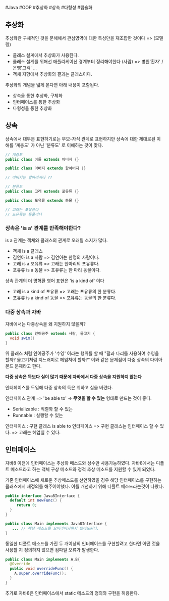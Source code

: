 #Java #OOP #추상화 #상속 #다형성 #캡슐화

## 추상화
추상화란 구체적인 것을 분해해서 관심영역에 대한 특성만을 재조합한 것이다 => (모델링)

- 클래스 설계에서 추상화가 사용된다.
- 클래스 설계를 위해선 애플리케이션 경계부터 정리해야한다
	  (사람) => 병원'환자' / 은행'고객' ...
- 객체 지향에서 추상화의 결과는 클래스이다.

추상화의 개념을 넓게 본다면 아래 내용이 포함된다.
- 상속을 통한 추상화, 구체화
- 인터페이스를 통한 추상화
- 다형성을 통한 추상화

## 상속
상속에서 대부분 표현하기로는 부모-자식 관계로 표현하지만 상속에 대한 제대로된 이해를 '계층도' 가 아닌 '분류도' 로 이해하는 것이 맞다.


``` Java
// 계층도
public class 아들 extends 아버지 {}

public class 아버지 extends 할아버지 {} 

// 아버지는 할아버지다 ??

// 분류도
public class 고래 extends 포유류 {}

public class 포유류 extends 동물 {}

// 고래는 포유류다 
// 포유류는 동물이다

```

### 상속은 'is a' 관계를 만족해야한다?

is a 관계는 객체와 클래스의 관계로 오래될 소지가 많다.
- 객체 is a 클래스
- 김연아 is a 사람 => 김연아는 한명의 사람이다.
- 고래 is a 포유류 => 고래는 한마리의 포유류다.
- 포유류 is a 동물 => 포유류는 한 마리 동물이다.

상속 관계의 더 명혁환 영어 표현은 'is a kind of' 이다
- 고래 is a kind of 포유류 => 고래는 포유류의 한 분류다.
- 포유류 is a kind of 동물 => 포유류는 동물의 한 분류다.

### 다중 상속과 자바
자바에서는 다중상속을 왜 지원하지 않을까?

```Java
public class 인어공주 extends 사람, 물고기 {
  void swim()
}
```

위 클래스 처럼 인어공주가 '수영' 이라는 행위를 할 때 "팔과 다리를 사용하여 수영을 할까? 물고기처럼 지느러미로 헤엄쳐야 할까?" 이와 같은 문제점이 다중 상속의 다이아몬드 문제라고 한다.  

**다중 상속은 득보다 실이 많기 때문에 자바에서 다중 상속을 지원하지 않는다**

인터페이스를 도입해 다중 상속의 득은 취하고 실을 버렸다.

인터페이스 관계 => 'be able to' => **무엇을 할 수 있는** 형태로 만드는 것이 좋다.

- Serializable : 직렬화 할 수 있는
- Runnable : 실행할 수 있는 

인터페이스 : 구현 클래스 is able to 인터페이스
=> 구현 클래스는 인터페이스 할 수 있다.
=> 고래는 헤엄칠 수 있다.


## 인터페이스
자바8 이전에 인터페이스는 추상화 메소드와 상수만 사용가능하였다. 자바8에서는 디폴트 메소드라고 하는 객체 구상 메소드와 정적 추상 메소드를 지원할 수 있게 되었다.

기존 인터페이스에 새로운 추상메소드를 선언하였을 경우 해당 인터페이스를 구현하는 클래스에서 재정의를 해주어야했다. 이를 개선하기 위해 디폴트 메소드라는것이 나왔다.

```Java
public interface Java8Interface {
  default int newFunc() {
     return 0;
  }
}

public class Main implements Java8Interface {
   ... // 해당 메소드를 오버라이딩하지 않아도된다.
}
```

동일한 디폴트 메소드를 가진 두 개이상의 인터페이스를 구현할려고 한다면 어떤 것을 사용할 지 정의하지 않으면 컴파일 오류가 발생한다.


```Java
public class Main implements A,B{
  @Override
  public void overrideFunc() {
    A.super.overrideFunc();
  }
}
```


추가로 자바8은 인터페이스에서 static 메소드의 정의와 구현을 허용한다.
